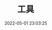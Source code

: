 ---
pageComponent: 
  name: Catalogue
  data: 
    key: 03.工具
    imgUrl: https://idai.coding.net/p/blog/d/cdn/git/raw/main/博客/网站使用/tools.png
    description: 工具使用方式记录
title: 工具
date: 2022-05-01 23:03:25
permalink: /tools
sidebar: false
article: false
comment: false
editLink: false
---